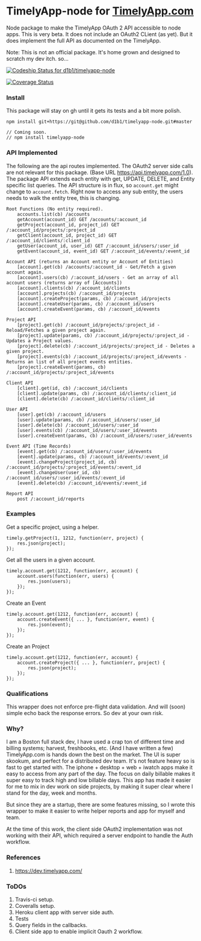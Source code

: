 # TimelyApp-node for [TimelyApp.com](https://timelyapp.com/)

Node package to make the TimelyApp OAuth 2 API accessible to node apps. This is
very beta. It does not include an OAuth2 CLient (as yet). But it does implement the
full API as documented on the TimelyApp.

Note: This is not an official package. It's home grown and designed to scratch my
dev itch. so...

[ ![Codeship Status for d1b1/timelyapp-node](https://codeship.com/projects/155bddf0-63da-0134-68f7-3efe9c97f668/status?branch=master)](https://codeship.com/projects/175463)

[![Coverage Status](https://coveralls.io/repos/github/d1b1/timelyapp-node/badge.svg)](https://coveralls.io/github/d1b1/timelyapp-node)

### Install
This package will stay on gh until it gets its tests and a bit more polish.

    npm install git+https://git@github.com/d1b1/timelyapp-node.git#master

    // Coming soon.
    // npm install timelyapp-node

### API Implemented
The following are the api routes implemented. The OAuth2 server side calls are not
relevant for this package. (Base URL https://api.timelyapp.com/1.0). The package
API extends each entity with get, UPDATE, DELETE, and Entity specific list
queries. The API structure is in flux, so `account.get` might change to `account.fetch`.
Right now to access any sub entity, the users needs to walk the entity tree, this
is changing.

    Root Functions (No entity required).
        accounts.list(cb) /accounts
        getAccount(account_id) GET /accounts/:account_id
        getProject(account_id, project_id) GET /:account_id/projects/:project_id
        getClient(account_id, project_id) GET /:account_id/clients/:client_id
        getUser(account_id, user_id) GET /:account_id/users/:user_id
        getEvent(account_id, event_id) GET /:account_id/events/:event_id

    Account API (returns an Account entity or Account of Entities)
        [account].get(cb) /accounts/:account_id - Get/Fetch a given account again.
        [account].users(cb) /:account_id/users - Get an array of all account users (returns array of [Accounts])
        [account].clients(cb) /:account_id/clients
        [account].projects(cb) /:account_id/projects
        [account].createProject(params, cb) /:account_id/projects
        [account].createUser(params, cb) /:account_id/users
        [account].createEvent(params, cb) /:account_id/events

    Project API
        [project].get(cb) /:account_id/projects/:project_id - Reload/Fetches a given project again.
        [project].update(params, cb) /:account_id/projects/:project_id - Updates a Project values.
        [project].delete(cb) /:account_id/projects/:project_id - Deletes a given project.
        [project].events(cb) /:account_id/projects/:project_id/events - Returns an list of all project events entities.
        [project].createEvent(params, cb) /:account_id/projects/:project_id/events

    Client API
        [client].get(id, cb) /:account_id/clients
        [client].update(params, cb) /:account_id/clients/:client_id
        [client].delete(cb) /:account_id/clients/:client_id

    User API
        [user].get(cb) /:account_id/users
        [user].update(params, cb) /:account_id/users/:user_id
        [user].delete(cb) /:account_id/users/:user_id
        [user].events(cb) /:account_id/users/:user_id/events
        [user].createEvent(params, cb) /:account_id/users/:user_id/events

    Event API (Time Records)
        [event].get(cb) /:account_id/users/:user_id/events
        [event].update(params, cb) /:account_id/events/:event_id
        [event].changeProject(project_id, cb) /:account_id/projects/:project_id/events/:event_id
        [event].changeUser(user_id, cb) /:account_id/users/:user_id/events/:event_id
        [event].delete(cb) /:account_id/events/:event_id

    Report API
        post /:account_id/reports

### Examples
Get a specific project, using a helper.

    timely.getProject(1, 1212, function(err, project) {
        res.json(project);
    });

Get all the users in a given account.

    timely.account.get(1212, function(err, account) {
        account.users(function(err, users) {
            res.json(users);
        });
    });

Create an Event

    timely.account.get(1212, function(err, account) {
        account.createEvent({ ... }, function(err, event) {
            res.json(event);
        });
    });

Create an Project

    timely.account.get(1212, function(err, account) {
        account.createProject({ ... }, function(err, project) {
            res.json(project);
        });
    });

### Qualifications
This wrapper does not enforce pre-flight data validation. And will (soon) simple
echo back the response errors. So dev at your own risk.

### Why?
I am a Boston full stack dev, I have used a crap ton of different time and billing systems;
harvest, freshbooks, etc. (And I have written a few) TimelyApp.com is hands down the best
on the market. The UI is super skookum, and perfect for a distributed dev team. It's not feature
heavy so is fast to get started with. The iphone + desktop + web + iwatch apps make it
easy to access from any part of the day. The focus on daily billable makes it super easy
to track high and low billable days. This app has made it easier for me to mix in dev
work on side projects, by making it super clear where I stand for the day, week and
months.

But since they are a startup, there are some features missing, so I wrote this wrapper
to make it easier to write helper reports and app for myself and team.

At the time of this work, the client side OAuth2 implementation was not working
with their API, which required a server endpoint to handle the Auth workflow.

### References
1. https://dev.timelyapp.com/

### ToDOs
 1. Travis-ci setup.
 2. Coveralls setup.
 3. Heroku client app with server side auth.
 4. Tests
 5. Query fields in the callbacks.
 6. Client side app to enable implicit Oauth 2 workflow.
